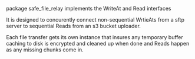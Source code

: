 package safe_file_relay implements the WriteAt and Read interfaces

It is designed to concurently connect non-sequential WrtieAts from a sftp server to sequential Reads from an s3 bucket uploader.

Each file transfer gets its own instance that insures any temporary buffer caching to disk is encrypted and cleaned up when done and Reads happen as any  missing chunks come in.